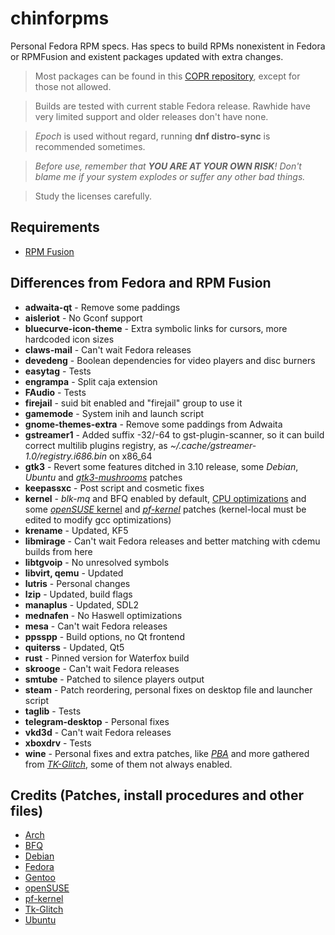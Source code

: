 # chinforpms

Personal Fedora RPM specs. Has specs to build RPMs nonexistent in Fedora or
RPMFusion and existent packages updated with extra changes.

> Most packages can be found in this [COPR repository](https://copr.fedorainfracloud.org/coprs/phantomx/chinforpms), except for those not allowed.

> Builds are tested with current stable Fedora release. Rawhide have very limited support and older releases don't have none. 

> *Epoch* is used without regard, running **dnf distro-sync** is recommended sometimes.

>_Before use, remember that **YOU ARE AT YOUR OWN RISK**! Don't blame me if your
>system explodes or suffer any other bad things._

>Study the licenses carefully.

## Requirements

 * [RPM Fusion](https://rpmfusion.org)

## Differences from Fedora and RPM Fusion

 * **adwaita-qt** - Remove some paddings
 * **aisleriot** - No Gconf support
 * **bluecurve-icon-theme** - Extra symbolic links for cursors, more hardcoded icon sizes
 * **claws-mail** - Can't wait Fedora releases
 * **devedeng** - Boolean dependencies for video players and disc burners
 * **easytag** - Tests
 * **engrampa** - Split caja extension
 * **FAudio** - Tests
 * **firejail** - suid bit enabled and "firejail" group to use it
 * **gamemode** - System inih and launch script
 * **gnome-themes-extra** - Remove some paddings from Adwaita
 * **gstreamer1** - Added suffix -32/-64 to gst-plugin-scanner, so it can build
                    correct multilib plugins registry, as
                    _~/.cache/gstreamer-1.0/registry.i686.bin_ on x86_64
 * **gtk3** - Revert some features ditched in 3.10 release, some _Debian_,
              _Ubuntu_ and [_gtk3-mushrooms_](https://github.com/TomaszGasior/gtk3-mushrooms) patches
 * **keepassxc** - Post script and cosmetic fixes
 * **kernel** - _blk-mq_ and BFQ enabled by default, [CPU optimizations](https://github.com/graysky2/kernel_gcc_patch) and some
                [_openSUSE_ kernel](http://kernel.opensuse.org/cgit/kernel-source) and [_pf-kernel_](https://gitlab.com/post-factum/pf-kernel/wikis/README) patches
                (kernel-local must be edited to modify gcc optimizations)
 * **krename** - Updated, KF5
 * **libmirage** - Can't wait Fedora releases and better matching with cdemu builds from here
 * **libtgvoip** - No unresolved symbols
 * **libvirt, qemu** - Updated
 * **lutris** - Personal changes
 * **lzip** - Updated, build flags
 * **manaplus** - Updated, SDL2
 * **mednafen** - No Haswell optimizations
 * **mesa** - Can't wait Fedora releases
 * **ppsspp** - Build options, no Qt frontend
 * **quiterss** - Updated, Qt5
 * **rust** - Pinned version for Waterfox build
 * **skrooge** - Can't wait Fedora releases
 * **smtube** - Patched to silence players output
 * **steam** - Patch reordering, personal fixes on desktop file and launcher script
 * **taglib** - Tests
 * **telegram-desktop** - Personal fixes
 * **vkd3d** - Can't wait Fedora releases
 * **xboxdrv** - Tests
 * **wine** - Personal fixes and extra patches, like [_PBA_](https://github.com/acomminos/wine-pba) and
              more gathered from [_TK-Glitch_](https://github.com/Tk-Glitch/PKGBUILDS/tree/master/wine-tkg-git), some of them not always enabled.

## Credits (Patches, install procedures and other files)
* [Arch](https://www.archlinux.org)
* [BFQ](http://algo.ing.unimo.it/people/paolo/disk_sched)
* [Debian](https://www.debian.org)
* [Fedora](https://fedoraproject.org)
* [Gentoo](https://www.gentoo.org)
* [openSUSE](https://www.opensuse.org)
* [pf-kernel](https://gitlab.com/post-factum/pf-kernel)
* [Tk-Glitch](https://github.com/Tk-Glitch)
* [Ubuntu](https://www.ubuntu.com)
